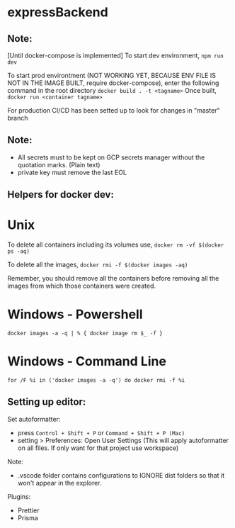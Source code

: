 # expressBackend

## Note:

[Until docker-compose is implemented]
To start dev environment,
`npm run dev`

To start prod environtment (NOT WORKING YET, BECAUSE ENV FILE IS NOT IN THE IMAGE BUILT, require docker-compose),
enter the following command in the root directory
`docker build . -t <tagname>`
Once built,
`docker run <container tagname>`

For production CI/CD has been setted up to look for changes in "master" branch

## Note:

- All secrets must to be kept on GCP secrets manager without the quotation marks. (Plain text)
- private key must remove the last EOL

## Helpers for docker dev:

# Unix

To delete all containers including its volumes use,
`docker rm -vf $(docker ps -aq)`

To delete all the images,
`docker rmi -f $(docker images -aq)`

Remember, you should remove all the containers before removing all the images from which those containers were created.

# Windows - Powershell

`docker images -a -q | % { docker image rm $_ -f }`

# Windows - Command Line

`for /F %i in ('docker images -a -q') do docker rmi -f %i`

## Setting up editor:

Set autoformatter:

- press `Control + Shift + P` or `Command + Shift + P (Mac)`
- setting > Preferences: Open User Settings
  (This will apply autoformatter on all files. If only want for that project use workspace)

Note:

- .vscode folder contains configurations to IGNORE dist folders so that it won't appear in the explorer.

Plugins:

- Prettier
- Prisma
